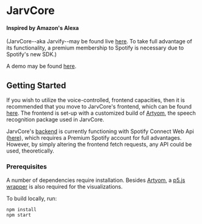 # JarvCore
#### Inspired by Amazon's Alexa

(JarvCore--aka Jarvify--may be found live [here](http://jarvify.herokuapp.com). To take full advantage of its functionality, a premium membership to Spotify is necessary due to Spotify's new SDK.)

A demo may be found [here](http://richardscheiwe.com/demos).

## Getting Started

If you wish to utilize the voice-controlled, frontend capacities, then it is recommended that you move to JarvCore's frontend, which can be found [here](https://github.com/rscheiwe/JarvCore/tree/master/front-end). The frontend is set-up with a customized build of [Artyom](https://github.com/sdkcarlos/artyom.js/), the speech recognition package used in JarvCore.

JarvCore's [backend](https://github.com/rscheiwe/JarvCore/tree/master/back-end) is currently functioning with Spotify Connect Web Api ([here](https://developer.spotify.com/documentation/web-api/guides/using-connect-web-api/)), which requires a Premium Spotify account for full advantages. However, by simply altering the frontend fetch requests, any API could be used, theoretically.

### Prerequisites

A number of dependencies require installation. Besides [Artyom](https://github.com/sdkcarlos/artyom.js/), a [p5.js wrapper](https://github.com/NeroCor/react-p5-wrapper) is also required for the visualizations.

To build locally, run:

```
npm install
npm start
```
